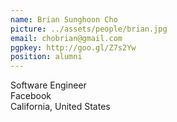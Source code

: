 ```yaml
---
name: Brian Sunghoon Cho
picture: ../assets/people/brian.jpg
email: chobrian@gmail.com 
pgpkey: http://goo.gl/Z7s2Yw
position: alumni
---
```

Software Engineer<br>
Facebook<br>
California, United States<br>
